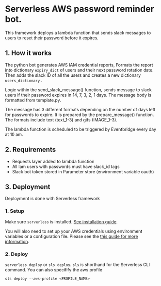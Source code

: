 # Serverless AWS password reminder bot.

This framework deploys a lambda function that sends slack messages to users to reset their password before it expires.

## 1. How it works
The python bot generates AWS IAM credential reports, Formats the report into dictionary  `expiry_dict`  of users and their next password rotation date. Then adds the slack ID of all the users and creates a new dictionary ```users_dictionary``` .  

Logic within the send_slack_message() function, sends message  to slack users if their password expires in 14, 7, 3, 2, 1 days. The message body is  formatted from template.py. 

The message has 3 different formats depending on the number of days left for passwords to expire. It is prepared by the prepare_message() function. The formats include text (text_1-3) and  gifs (IMAGE_1-3).

The lambda function is scheduled to be triggered by Eventbridge every day at 10 am. 


## 2. Requirements

 - Requests layer added to lambda function
 - All Iam users with passwords must have slack_id tags
 - Slack bot token stored in Parameter store (environment variable oauth)

## 3. Deployment

Deployment is done with Serverless framework
### 1. Setup
Make sure `serverless` is installed. [See installation guide](https://serverless.com/framework/docs/providers/openwhisk/guide/installation/).

You will also need to set up your AWS credentials using environment variables or a configuration file. Please see the [this guide for more information](https://www.serverless.com/framework/docs/providers/aws/cli-reference/config-credentials).

### 2. Deploy
`serverless deploy` or `sls deploy`. `sls` is shorthand for the Serverless CLI command. You can also specifify the aws profile 

`sls deploy --aws-profile <PROFILE_NAME>` 
